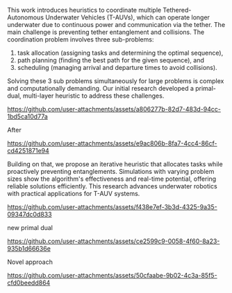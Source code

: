 This work introduces heuristics to coordinate multiple Tethered-Autonomous Underwater Vehicles (T-AUVs), which can operate longer underwater due to continuous power and communication via the tether. The main challenge is preventing tether entanglement and collisions. The coordination problem involves three sub-problems: 
1) task allocation (assigning tasks and determining the optimal sequence), 
2) path planning (finding the best path for the given sequence), and
3) scheduling (managing arrival and departure times to avoid collisions).

Solving these 3 sub problems simultaneously for large problems is complex and computationally demanding. Our initial research developed a primal-dual, multi-layer heuristic to address these challenges.

https://github.com/user-attachments/assets/a806277b-82d7-483d-94cc-1bd5ca10d77a

After 


https://github.com/user-attachments/assets/e9ac806b-8fa7-4cc4-86cf-cd4251871e94

Building on that, we propose an iterative heuristic that allocates tasks while proactively preventing entanglements. Simulations with varying problem sizes show the algorithm's effectiveness and real-time potential, offering reliable solutions efficiently. This research advances underwater robotics with practical applications for T-AUV systems.




https://github.com/user-attachments/assets/f438e7ef-3b3d-4325-9a35-09347dc0d833


new primal dual

https://github.com/user-attachments/assets/ce2599c9-0058-4f60-8a23-935b1d66636e

Novel approach



https://github.com/user-attachments/assets/50cfaabe-9b02-4c3a-85f5-cfd0beedd864







